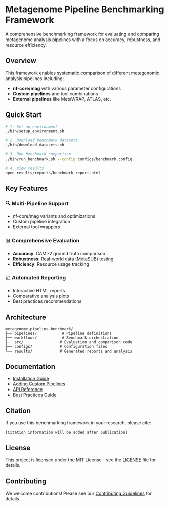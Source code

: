 # Metagenome Pipeline Benchmarking Framework

A comprehensive benchmarking framework for evaluating and comparing metagenome analysis pipelines with a focus on accuracy, robustness, and resource efficiency.

## Overview

This framework enables systematic comparison of different metagenomic analysis pipelines including:
- **nf-core/mag** with various parameter configurations
- **Custom pipelines** and tool combinations
- **External pipelines** like MetaWRAP, ATLAS, etc.

## Quick Start

```bash
# 1. Set up environment
./bin/setup_environment.sh

# 2. Download benchmark datasets
./bin/download_datasets.sh

# 3. Run benchmark comparison
./bin/run_benchmark.sh --config configs/benchmark.config

# 4. View results
open results/reports/benchmark_report.html
```

## Key Features

### 🔍 Multi-Pipeline Support
- nf-core/mag variants and optimizations
- Custom pipeline integration
- External tool wrappers

### 📊 Comprehensive Evaluation
- **Accuracy**: CAMI-2 ground truth comparison
- **Robustness**: Real-world data (MetaSUB) testing
- **Efficiency**: Resource usage tracking

### 📈 Automated Reporting
- Interactive HTML reports
- Comparative analysis plots
- Best practices recommendations

## Architecture

```
metagenome-pipeline-benchmark/
├── pipelines/           # Pipeline definitions
├── workflows/           # Benchmark orchestration
├── src/                # Evaluation and comparison code
├── configs/            # Configuration files
└── results/            # Generated reports and analysis
```

## Documentation

- [Installation Guide](docs/tutorials/installation.md)
- [Adding Custom Pipelines](docs/tutorials/custom_pipelines.md)
- [API Reference](docs/api/)
- [Best Practices Guide](docs/best_practices.md)

## Citation

If you use this benchmarking framework in your research, please cite:

```
[Citation information will be added after publication]
```

## License

This project is licensed under the MIT License - see the [LICENSE](LICENSE) file for details.

## Contributing

We welcome contributions! Please see our [Contributing Guidelines](CONTRIBUTING.md) for details.